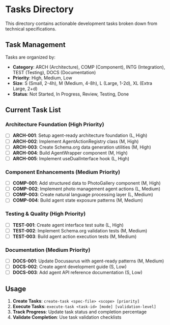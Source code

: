 # Tasks Directory

This directory contains actionable development tasks broken down from technical specifications.

## Task Management

Tasks are organized by:
- **Category**: ARCH (Architecture), COMP (Component), INTG (Integration), TEST (Testing), DOCS (Documentation)
- **Priority**: High, Medium, Low
- **Size**: S (Small, 2-4h), M (Medium, 4-8h), L (Large, 1-2d), XL (Extra Large, 2+d)
- **Status**: Not Started, In Progress, Review, Testing, Done

## Current Task List

### Architecture Foundation (High Priority)
- [ ] **ARCH-001**: Setup agent-ready architecture foundation (L, High)
- [ ] **ARCH-002**: Implement AgentActionRegistry class (M, High)
- [ ] **ARCH-003**: Create Schema.org data generation utilities (M, High)
- [ ] **ARCH-004**: Build AgentWrapper component (M, High)
- [ ] **ARCH-005**: Implement useDualInterface hook (L, High)

### Component Enhancements (Medium Priority)
- [ ] **COMP-001**: Add structured data to PhotoGallery component (M, High)
- [ ] **COMP-002**: Implement photo management agent actions (L, Medium)
- [ ] **COMP-003**: Create natural language processing layer (L, Medium)
- [ ] **COMP-004**: Build agent state exposure patterns (M, Medium)

### Testing & Quality (High Priority)
- [ ] **TEST-001**: Create agent interface test suite (L, High)
- [ ] **TEST-002**: Implement Schema.org validation tests (M, Medium)
- [ ] **TEST-003**: Build agent action execution tests (M, Medium)

### Documentation (Medium Priority)
- [ ] **DOCS-001**: Update Docusaurus with agent-ready patterns (M, Medium)
- [ ] **DOCS-002**: Create agent development guide (S, Low)
- [ ] **DOCS-003**: Add agent API reference documentation (S, Low)

## Usage

1. **Create Tasks**: `create-task <spec-file> <scope> [priority]`
2. **Execute Tasks**: `execute-task <task-id> [mode] [validation-level]`
3. **Track Progress**: Update task status and completion percentage
4. **Validate Completion**: Use task validation checklists